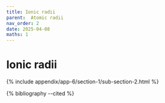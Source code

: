 ```yaml
---
title: Ionic radii
parent:  Atomic radii
nav_order: 2
date: 2025-04-08
maths: 1
---
```


# Ionic radii

{% include appendix/app-6/section-1/sub-section-2.html %}

{% bibliography --cited %}


